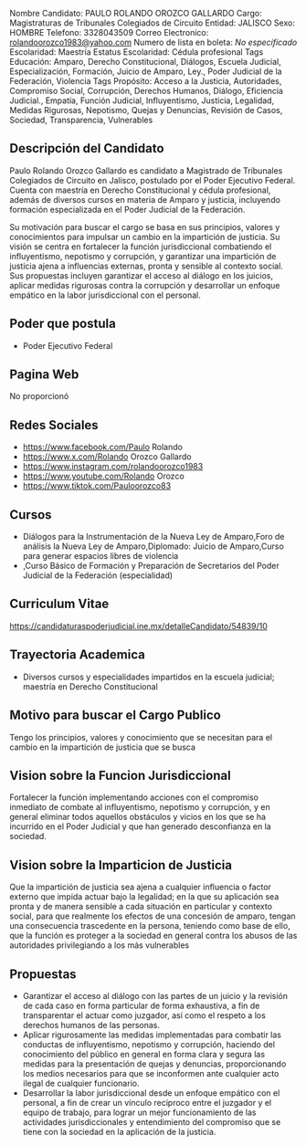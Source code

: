 Nombre Candidato: PAULO ROLANDO OROZCO GALLARDO
Cargo: Magistraturas de Tribunales Colegiados de Circuito
Entidad: JALISCO
Sexo: HOMBRE
Telefono: 3328043509
Correo Electronico: rolandoorozco1983@yahoo.com
Numero de lista en boleta: *No especificado*
Escolaridad: Maestría
Estatus Escolaridad: Cédula profesional
Tags Educación: Amparo, Derecho Constitucional, Diálogos, Escuela Judicial, Especialización, Formación, Juicio de Amparo, Ley., Poder Judicial de la Federación, Violencia
Tags Propósito: Acceso a la Justicia, Autoridades, Compromiso Social, Corrupción, Derechos Humanos, Diálogo, Eficiencia Judicial., Empatía, Función Judicial, Influyentismo, Justicia, Legalidad, Medidas Rigurosas, Nepotismo, Quejas y Denuncias, Revisión de Casos, Sociedad, Transparencia, Vulnerables


## Descripción del Candidato 

Paulo Rolando Orozco Gallardo es candidato a Magistrado de Tribunales Colegiados de Circuito en Jalisco, postulado por el Poder Ejecutivo Federal. Cuenta con maestría en Derecho Constitucional y cédula profesional, además de diversos cursos en materia de Amparo y justicia, incluyendo formación especializada en el Poder Judicial de la Federación.

Su motivación para buscar el cargo se basa en sus principios, valores y conocimientos para impulsar un cambio en la impartición de justicia. Su visión se centra en fortalecer la función jurisdiccional combatiendo el influyentismo, nepotismo y corrupción, y garantizar una impartición de justicia ajena a influencias externas, pronta y sensible al contexto social. Sus propuestas incluyen garantizar el acceso al diálogo en los juicios, aplicar medidas rigurosas contra la corrupción y desarrollar un enfoque empático en la labor jurisdiccional con el personal.


## Poder que postula

- Poder Ejecutivo Federal


## Pagina Web

No proporcionó


## Redes Sociales

- https://www.facebook.com/Paulo Rolando
- https://www.x.com/Rolando Orozco Gallardo
- https://www.instagram.com/rolandoorozco1983
- https://www.youtube.com/Rolando Orozco
- https://www.tiktok.com/Pauloorozco83


## Cursos

- Diálogos para la Instrumentación de la Nueva Ley de Amparo,Foro de análisis la Nueva Ley de Amparo,Diplomado: Juicio de Amparo,Curso para generar espacios libres de violencia
- ,Curso Básico de Formación y Preparación de Secretarios del Poder Judicial de la Federación (especialidad)


## Curriculum Vitae

https://candidaturaspoderjudicial.ine.mx/detalleCandidato/54839/10


## Trayectoria Academica

- Diversos cursos y especialidades impartidos en la escuela judicial; maestría en Derecho Constitucional


## Motivo para buscar el Cargo Publico

Tengo los principios, valores y conocimiento que se necesitan para el cambio en la impartición de justicia que se busca


## Vision sobre la Funcion Jurisdiccional

Fortalecer la función implementando acciones con el compromiso inmediato de combate al influyentismo, nepotismo y corrupción, y en general eliminar todos aquellos obstáculos y vicios en los que se ha incurrido en el Poder Judicial y que han generado desconfianza en la sociedad.


## Vision sobre la Imparticion de Justicia

Que la impartición de justicia sea ajena a cualquier influencia o factor externo que impida actuar bajo la legalidad; en la que su aplicación sea pronta y de manera sensible a cada situación en particular y contexto social, para que realmente los efectos de una concesión de amparo, tengan una consecuencia trascedente en la persona, teniendo como base de ello, que la función es proteger a la sociedad en general contra los abusos de las autoridades privilegiando a los más vulnerables


## Propuestas

- Garantizar el acceso al diálogo con las partes de un juicio y la revisión de cada caso en forma particular de forma exhaustiva, a fin de transparentar el actuar como juzgador, así como el respeto a los derechos humanos de las personas.
- Aplicar rigurosamente las medidas implementadas para combatir las conductas de influyentismo, nepotismo y corrupción, haciendo del conocimiento del público en general en forma clara y segura las medidas para la presentación de quejas y denuncias, proporcionando los medios necesarios para que se inconformen ante cualquier acto ilegal de cualquier funcionario.
- Desarrollar la labor jurisdiccional desde un enfoque empático con el personal, a fin de crear un vínculo recíproco entre el juzgador y el equipo de trabajo, para lograr un mejor funcionamiento de las actividades jurisdiccionales y entendimiento del compromiso que se tiene con la sociedad en la aplicación de la justicia.

